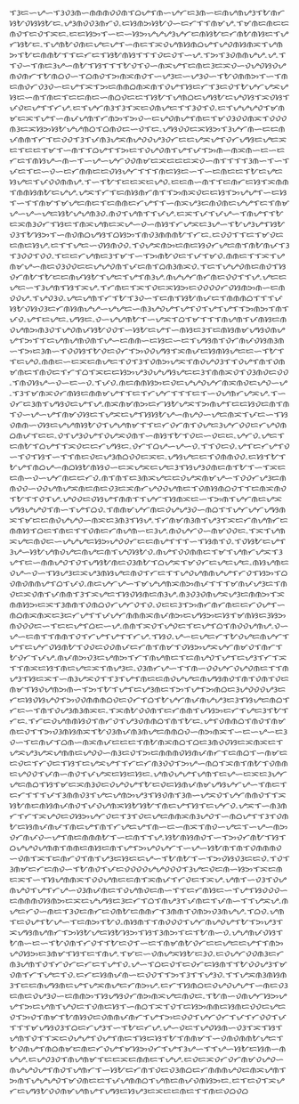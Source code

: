 ᜎᜂᜇᜑᜌᜑᜎᜂᜏᜂᜈᜑᜈᜈᜈᜏᜏᜈᜎᜊᜌᜎᜈᜑᜌᜆᜇᜂᜈᜑᜇᜈᜌᜈᜌᜂᜎᜀᜈᜆᜐᜀᜏᜐᜐᜀᜇۦᜌᜂᜈᜏᜏᜂᜈᜆᜏۦᜇᜐᜈᜅᜐᜀᜏᜑᜇᜆᜎᜎᜈᜋᜌۦᜎᜋᜈᜇᜈᜇᜇᜈᜏᜎᜇᜏᜎᜁᜇۦᜇᜇᜐᜅᜎᜑᜇᜑᜐᜅᜌᜌᜌᜂᜌᜆᜇᜈᜐᜀᜇᜆᜈᜀᜈᜐᜇᜎᜌᜆᜐᜀᜇۦᜎᜌᜈᜀᜏᜈᜇᜌᜇᜌᜎᜑᜈᜇᜎᜁᜏᜌᜈᜐᜈᜊᜌᜎᜌᜏᜈᜐᜈᜁᜎᜌᜈᜅᜎᜀᜇᜈᜈᜀᜎᜎᜇᜆᜇᜎᜐᜀᜈᜐᜎᜎᜎᜏᜇᜏᜎᜑᜌۦᜎᜅᜎᜂᜏᜈᜈᜌᜌۦᜌۦᜎᜎᜏᜑᜎᜈᜇᜂᜌᜑᜈᜀᜎᜐᜎᜎᜎᜀᜏᜎᜏᜑᜈᜁᜌᜎᜇᜈᜇᜂᜇᜁᜏᜑᜏᜌᜏᜐᜏᜌᜈᜏᜈᜆᜎᜀᜈᜊᜏᜑᜎᜊᜈᜏᜎᜅᜈᜁᜈᜏᜎᜑᜌᜂᜇᜑᜌᜂᜏᜑᜎᜀᜏᜈᜈᜅᜎᜑᜎᜈᜇᜈᜏᜆᜏᜂᜏᜑᜇᜌᜎᜁᜎᜅᜇᜈᜈᜊᜈᜁᜈᜎᜏᜌᜎᜐᜇᜆᜎᜂᜇᜏᜎᜀᜌᜆᜌᜁᜌᜐᜇᜑᜈᜎᜈᜇᜎᜇᜇᜈᜇᜑᜈᜊᜏᜇᜇᜎᜐᜀᜎᜌᜈᜊᜇᜌᜐᜀᜇᜌᜏᜐᜎᜁᜏᜐᜎᜉᜏᜇᜌᜎᜎᜆᜌۦᜇᜎᜌᜆᜈᜂᜎᜂᜎᜁᜇᜏᜈᜌᜇᜎᜎᜂᜏᜎᜏۦᜇᜎᜌᜌᜌᜏᜎᜋᜈᜋᜇᜁᜎᜌᜎᜑᜈᜉᜌᜈᜎᜆᜈᜅᜎᜅᜏᜑᜇᜌᜏᜈᜌᜎᜈᜇᜎᜋᜏᜂᜏᜏᜈᜁᜎᜏᜏᜏᜈᜂᜇᜁᜐᜅᜐᜀᜌᜌᜈᜊᜎᜊᜈᜏᜇᜑᜏᜎᜇۦᜌᜐᜏᜏᜇᜁᜐᜅᜎᜂᜌᜆᜈᜑᜇᜇᜈᜉᜈᜈᜎᜆᜎᜇᜏᜏᜎᜂᜎᜉᜈᜂᜌᜁᜈᜌᜏᜏᜌᜂᜏᜆᜇᜇᜌᜁᜌᜎᜏᜆᜌᜐᜇᜌᜇᜁᜇᜎᜇᜇᜎᜋᜎᜑᜈᜎᜎᜊᜌᜎᜎᜅᜇᜎᜏᜌᜏᜈᜎᜌᜎᜉᜎᜅᜈᜑᜈᜁᜈᜑᜇᜑᜇᜆᜇᜎᜈᜐᜌᜑᜈᜑᜎᜑᜌᜑᜌᜆᜏᜏᜈᜋᜇᜁᜇᜇᜇᜁᜏᜑᜈᜎᜎᜎᜎᜂᜈᜑᜎᜑᜎᜉᜇᜎᜇᜑᜏᜑᜇᜆᜈᜈᜇᜇᜏᜐᜌᜆᜎᜎᜎᜈᜇᜐᜇᜑᜎᜑᜇᜈᜇᜇᜎᜀᜇᜌᜇᜐᜌᜇᜎᜉᜏᜏᜈᜈᜌۦᜎᜑᜎᜀᜎᜇᜇᜁᜇᜌᜏۦᜇᜇᜈᜑᜈᜎᜎᜇᜈᜆᜇᜐᜎᜁᜈᜈᜎᜈᜈᜐᜈᜀᜇᜌᜌۦᜌᜁᜎᜆᜎᜇᜈᜐᜈᜆᜈᜎᜎᜅᜈᜁᜏᜇᜇᜐᜎᜅᜌᜌᜎᜑᜇᜐᜎᜑᜎᜎᜈᜋᜎᜋᜌᜇᜈᜇᜎᜇᜈᜈᜇᜆᜌᜎᜎᜑᜈᜁᜌᜂᜇᜈᜏᜈᜇᜌᜌᜎᜇᜎᜈᜋᜌᜑᜌᜑᜌᜇᜐᜀᜌᜌᜈᜂᜏۦᜈᜏᜎᜌᜈᜎᜎᜉᜌۦᜇᜁᜎᜉᜎᜉᜌᜑᜎᜈᜌᜎᜎᜀᜇᜁᜈᜂᜏᜆᜎᜐᜇᜎᜈᜁᜌᜈᜇᜁᜌᜑᜏᜑᜈᜐᜎᜆᜌᜁᜇᜂᜌᜑᜎᜀᜌᜂᜌᜎᜐᜀᜏᜂᜎᜀᜐᜅᜎᜑᜈᜏᜈᜊᜌᜐᜎᜊᜐᜅᜎᜈᜏᜂᜈᜈᜈᜀᜎᜆᜇۦᜇᜏᜏᜎᜎᜇᜎᜋᜏᜇᜇᜈᜇᜐᜌۦᜇᜎᜎᜌᜇᜑᜏᜐᜈᜏᜏۦᜎᜏᜌᜁᜈᜅᜇᜈᜇᜐᜏᜆᜌᜇᜈᜎᜈᜀᜈᜉᜎᜂᜎᜂᜏᜏᜎᜏᜏۦᜎᜇᜇᜆᜌᜈᜇᜂᜎᜋᜎᜑᜎᜅᜈᜀᜏᜇᜎᜉᜎᜋᜏۦᜈᜈᜇᜎᜎᜁᜎᜌᜈᜋᜌᜑᜈᜇᜏᜂᜏᜏᜇᜇᜌᜌᜏᜈᜎᜉᜇᜈᜎᜊᜈᜂᜈᜁᜏۦᜎᜇᜎᜌᜌᜏᜈᜇᜈᜏᜎᜐᜏᜆᜈᜀᜎᜀᜇᜇᜈᜉᜐᜀᜎᜌᜇᜎᜌᜎᜈᜂᜌۦᜈᜌᜌᜆᜈᜆᜈᜇᜏᜏᜎᜎᜌۦᜌᜇᜇᜌᜇᜑᜎᜂᜌᜈᜎᜐᜎᜁᜌۦᜎᜆᜈᜇᜎᜁᜎᜏᜇᜁᜐᜅᜇᜏᜏᜏᜏᜆᜏᜐᜈᜅᜈᜑᜇᜈᜏᜏᜌۦᜎᜌᜏᜂᜏۦᜌᜇᜌᜈᜎᜆᜎᜀᜎᜂᜏᜑᜎᜇᜈᜎᜐᜀᜈᜉᜇᜎᜈᜈᜈᜊᜎᜎᜎᜉᜐᜀᜏᜐᜏᜂᜇᜆᜈᜐᜈᜌᜌᜑᜌᜌᜇᜑᜈᜂᜌᜏᜌᜎᜌᜎᜏᜎᜌᜎᜌᜎᜎᜅᜈᜅᜎᜈᜎᜉᜏۦᜌᜎᜇᜌᜇۦᜌᜐᜇۦᜏᜑᜌᜌᜈᜀᜎᜑᜌᜁᜎᜊᜎᜋᜎᜎᜎᜈᜌᜈᜎᜉᜈᜐᜇᜈᜏᜌᜈᜅᜈᜂᜏᜎᜌᜏᜈᜉᜐᜀᜏᜏᜎᜑᜐᜀᜇᜌᜎᜑᜈᜐᜇᜂᜎᜇᜈᜐᜈᜋᜌᜐᜏᜈᜌᜌᜎᜅᜎᜎᜇᜌᜈᜌᜈᜏᜈᜎᜌᜑᜇᜈᜈᜑᜇᜐᜇᜑᜇᜎᜌᜐᜈᜎᜏᜆᜈᜉᜏᜐᜈᜂᜈᜑᜎᜅᜇᜂᜈᜑᜎᜏᜏᜐᜎᜀᜏᜇᜏᜆᜎᜅᜏᜏᜌᜐᜎᜁᜈᜉᜇᜐᜈᜐᜌᜇᜇᜑᜎᜀᜎᜎᜇᜌᜏۦᜈᜈᜇᜑᜇᜁᜇᜈᜌᜇᜎᜏᜎᜂᜎᜏᜈᜅᜌᜁᜎᜈᜏᜌᜏᜂᜎᜎᜏᜌᜎᜈᜎᜏᜈᜋᜈᜇᜎᜈᜏᜇᜎᜆᜎᜊᜎᜁᜇᜇᜐᜅᜌᜂᜏᜌᜌᜐᜌᜇᜇᜂᜎᜈᜈᜁᜏᜎᜏᜂᜈᜏᜇᜏᜏۦᜎᜈᜏᜐᜌᜑᜏᜑᜇᜑᜏۦᜎᜉᜏۦᜈᜇᜈᜈᜐᜅᜇᜏᜇᜌᜌᜏᜌᜆᜈᜁᜈᜏᜇᜌᜏᜑᜌۦᜎᜂᜎᜋᜈᜁᜏᜆᜈᜐᜇᜈᜈᜋᜌᜎᜎᜇᜎᜆᜌᜆᜎᜎᜎᜇᜎᜑᜏᜌᜈᜆᜌᜁᜌۦᜎᜑᜏᜆᜇᜂᜈᜎᜌᜐᜏᜇᜌᜎᜌۦᜈᜁᜈᜋᜈᜅᜇᜆᜐᜀᜌᜁᜎᜅᜈᜌᜎᜇᜇᜐᜏᜇᜈᜎᜈᜎᜏᜑᜌᜑᜌᜎᜈᜋᜏᜐᜇᜎᜌᜁᜇᜌᜎᜐᜐᜀᜌᜑᜈᜌᜏᜑᜌᜇᜈᜁᜎᜉᜇᜑᜎᜐᜏᜈᜈᜑᜏᜐᜇᜌᜌᜈᜐᜀᜏᜎᜌᜌᜈᜋᜎᜎᜇᜆᜏᜆᜈᜎᜏᜌᜇᜂᜌᜆᜏᜏᜇᜆᜌᜏᜈᜊᜈᜉᜎᜇᜇۦᜏᜎᜌᜂᜏᜌᜎᜏᜌᜁᜏᜈᜎᜑᜈᜐᜎᜀᜎᜏᜇᜑᜏᜇᜇۦᜌᜆᜏۦᜌᜇᜎᜇᜈᜀᜎᜊᜌᜎᜎᜁᜏᜇᜇᜆᜌᜐᜇۦᜏᜆᜎᜊᜌᜑᜌᜑᜏۦᜎᜎᜏᜇᜏۦᜌᜎᜇᜆᜌᜎᜏᜑᜎᜏᜎᜐᜎᜑᜎᜎᜈᜇᜏᜇᜌᜂᜈᜊᜏᜏᜇᜁᜇۦᜌᜐᜌᜇᜇᜎᜏᜈᜈᜏᜏۦᜇᜐᜎᜀᜎᜀᜌᜎᜈᜊᜌᜑᜈᜊᜐᜀᜈᜐᜏᜑᜇᜁᜌᜁᜇᜌᜇᜂᜎᜐᜌᜂᜏᜈᜇᜈᜎᜀᜎᜑᜎᜁᜇᜇᜈᜑᜏᜑᜌᜆᜈᜇᜇᜆᜏۦᜈᜎᜈᜎᜇᜂᜈᜁᜌᜇᜇᜏᜌᜁᜈᜋᜌᜑᜎᜏᜏᜆᜌᜂᜇᜈᜈᜏᜏᜑᜏᜏᜌᜈᜌᜁᜈᜇᜈᜇᜏᜂᜇᜁᜈᜆᜌᜏᜏᜌᜈᜇᜎᜏᜈᜐᜈᜊᜏᜎᜎᜇᜈᜁᜈᜏᜎᜀᜎᜎᜏᜎᜌۦᜌᜏᜏᜇᜏᜐᜌᜎᜈᜈᜎᜎᜌᜆᜎᜐᜈᜁᜇᜑᜎᜅᜈᜎᜌᜆᜈᜇᜌᜁᜌᜐᜌᜌᜏᜎᜈᜑᜎᜌᜎᜊᜏۦᜎᜈᜈᜋᜌᜆᜈᜇᜏᜌᜌᜂᜏᜑᜈᜊᜎᜎᜌᜆᜌᜆᜌᜐᜈᜁᜎᜋᜇᜇᜈᜏᜌᜌᜏᜑᜈᜁᜇᜂᜈᜂᜎᜐᜌۦᜎᜆᜈᜋᜈᜂᜈᜎᜌᜂᜎᜁᜇᜆᜈᜌᜈᜆᜇᜈᜈᜐᜎᜊᜇᜎᜈᜇᜎᜎᜏᜈᜇᜆᜈᜌᜈᜑᜇᜂᜌۦᜈᜏᜌᜆᜏᜑᜈᜋᜏᜏᜇۦᜎᜁᜎᜌᜈᜁᜌᜇᜈᜏᜇᜑᜌᜌᜌᜇᜐᜅᜌᜏᜏᜆᜇᜇᜈᜌᜎᜎᜎᜑᜎᜐᜈᜎᜏۦᜎᜏᜐᜀᜇᜌᜎᜂᜌᜑᜐᜀᜌᜈᜏᜌᜇᜈᜌᜇᜈᜎᜌᜏᜐᜀᜏۦᜈᜌᜎᜏᜏᜈᜈᜇᜎᜋᜎᜌᜈᜆᜌᜁᜎᜂᜌᜎᜇᜑᜈᜈᜌᜏᜎᜏᜎᜌᜐᜀᜈᜇᜏᜂᜈᜀᜎᜊᜌᜁᜎᜋᜏᜆᜇᜌᜇᜌᜇۦᜈᜐᜌᜈᜇᜏᜌᜑᜏᜑᜎᜐᜌᜂᜇᜁᜌᜂᜈᜐᜌᜇᜈᜏᜎᜆᜇᜎᜎᜌᜏᜌᜈᜈᜌᜌᜎᜆᜏᜎᜐᜅᜎᜊᜏᜈᜏᜈᜈᜌᜎᜊᜎᜉᜏۦᜈᜇᜌᜆᜌᜑᜎᜋᜌᜌᜈᜁᜈᜅᜈᜉᜎᜎᜎᜋᜈᜉᜌᜂᜇᜎᜈᜏᜇᜁᜏᜈᜎᜉᜈᜈᜎᜂᜎᜁᜌᜇᜎᜐᜏᜐᜈᜇᜈᜂᜌۦᜈᜂᜏᜂᜏᜈᜌᜁᜌᜂᜇᜈᜈᜅᜎᜁᜈᜈᜐᜅᜇᜁᜎᜂᜈᜈᜎᜏᜈᜊᜏᜆᜌᜆᜏᜎᜏۦᜏᜇᜇᜂᜎᜅᜈᜆᜈᜆᜈᜇᜇᜆᜏᜌᜎᜑᜈᜊᜈᜁᜈᜁᜇᜂᜇᜆᜌᜎᜎᜉᜌᜆᜈᜈᜈᜁᜈᜉᜈᜅᜇᜌᜐᜅᜇᜐᜎᜋᜈᜐᜇᜂᜐᜅᜈᜏᜏᜏᜇᜑᜎᜇᜇᜌᜎᜊᜇᜑᜌۦᜈᜈᜎᜁᜏᜎᜌᜏᜇᜎᜇᜌᜎᜊᜎᜈᜏᜏᜌᜈᜌۦᜏᜑᜌᜑᜇᜈᜎᜎᜈᜈᜎᜏᜎᜆᜌᜎᜌᜎᜎᜆᜌۦᜎᜐᜏۦᜌᜑᜇᜌᜇᜆᜎᜀᜏᜌᜇᜈᜌᜆᜎᜌᜎᜇᜌᜆᜏᜐᜈᜀᜎᜏᜏᜇᜏᜏᜈᜉᜇᜆᜈᜎᜈᜋᜎᜏᜐᜅᜌᜁᜌᜆᜈᜋᜏᜎᜈᜆᜎᜀᜏᜆᜎᜉᜌۦᜈᜉᜈᜅᜏᜂᜇᜌᜈᜅᜎᜆᜎᜈᜌᜈᜇᜎᜇᜈᜌᜏᜎᜌᜎᜇᜌᜂᜎᜆᜎᜁᜎᜎᜈᜁᜇᜐᜎᜈᜇᜌᜇᜁᜎᜈᜌᜂᜇۦᜏᜂᜈᜆᜌᜑᜎᜎᜈᜑᜏᜏᜌᜆᜏᜌᜏᜈᜇᜎᜎᜈᜌᜂᜎᜐᜇᜁᜎᜑᜈᜂᜌᜁᜏᜎᜎᜂᜎᜌᜎᜈᜇᜇᜈᜏᜌᜌᜇᜈᜌᜐᜈᜏᜎᜈᜎᜏᜈᜎᜏᜇᜈᜋᜎᜐᜏᜌᜈᜅᜈᜑᜎᜅᜎᜀᜎᜌᜎᜇᜌᜂᜈᜇᜎᜅᜎᜌᜎᜅᜈᜊᜇᜂᜌᜏᜏᜏᜌᜂᜇᜆᜇᜐᜏᜐᜌᜏᜎᜅᜏᜏᜈᜈᜈᜊᜏᜇᜏᜆᜎᜊᜎᜀᜌᜆᜈᜉᜈᜌᜌᜂᜇᜂᜎᜐᜌᜇᜈᜊᜎᜆᜇᜑᜎᜈᜎᜏᜌᜂᜈᜂᜈᜁᜇۦᜎᜁᜈᜀᜏᜏᜈᜎᜇᜆᜈᜈᜎᜉᜐᜅᜇᜆᜎᜌᜇᜂᜎᜀᜎᜆᜇۦᜎᜆᜇᜏᜌᜈᜈᜐᜏᜎᜈᜆᜏᜎᜌᜂᜏᜈᜈᜊᜎᜈᜎᜀᜇۦᜌᜎᜏᜈᜈᜊᜎᜈᜏᜎᜈᜋᜈᜇᜏᜎᜎᜅᜏᜂᜈᜐᜈᜁᜎᜀᜏᜂᜈᜉᜈᜂᜈᜌᜇᜈᜈᜊᜏᜑᜈᜅᜈᜁᜎᜑᜇᜑᜌᜑᜇᜂᜏᜑᜎᜇᜈᜉᜎᜊᜈᜑᜈᜁᜈᜉᜇᜇᜇᜎᜈᜀᜈᜁᜈᜊᜎᜊᜇᜂᜈᜏᜏᜐᜇᜁᜈᜁᜇᜎᜌᜁᜌᜂᜌᜁᜌᜈᜈᜇᜌᜏᜏᜑᜈᜂᜇᜏᜎᜅᜇᜈᜈᜈᜏᜐᜈᜉᜈᜆᜎᜇᜈᜊᜎᜑᜈᜋᜇᜇᜏᜇᜎᜆᜏᜇᜎᜐᜎᜇᜌᜁᜌᜎᜎᜆᜇᜆᜈᜂᜏᜏᜎᜅᜌᜑᜈᜊᜎᜁᜈᜎᜈᜀᜎᜏᜈᜈᜇᜌᜏᜏᜎᜉᜈᜑᜈᜏᜎᜉᜌᜁᜇᜐᜇᜐᜇۦᜌᜈᜏᜌᜌᜎᜌᜈᜎᜇᜌᜑᜇᜁᜇᜂᜌᜆᜌᜇᜈᜊᜎᜐᜎᜋᜇᜁᜈᜂᜏᜇᜏᜌᜏᜌᜎᜀᜇᜏᜇᜐᜈᜉᜈᜋᜌᜐᜌᜆᜌᜑᜎᜈᜇᜎᜇᜆᜎᜎᜎᜉᜎᜂᜈᜈᜏᜂᜎᜌᜇᜌᜈᜅᜌᜂᜎᜐᜏᜈᜎᜂᜈᜑᜌᜁᜏᜎᜌᜆᜈᜈᜏᜎᜎᜁᜐᜀᜈᜇᜈᜐᜈᜉᜈᜏᜎᜉᜏᜌᜈᜁᜐᜀᜐᜀᜎᜈᜇᜌᜎᜐᜎᜇᜌᜆᜏۦᜌᜁᜎᜑᜈᜂᜈᜆᜎᜆᜎᜁᜌᜏᜇᜏᜐᜅᜌᜆᜏᜇᜎᜂᜎᜏᜇᜌᜇᜈᜈᜁᜈᜂᜌᜏᜎᜑᜈᜊᜌᜎᜎᜂᜎᜏᜈᜀᜇᜐᜈᜉᜈᜉᜎᜈᜇᜌᜎᜈᜎᜆᜌᜇᜌᜎᜈᜑᜇᜑᜈᜁᜎᜈᜏᜑᜌᜇᜎᜑᜌᜑᜈᜅᜏᜆᜈᜉᜏᜑᜌᜎᜈᜇᜈᜈᜈᜀᜎᜑᜇᜈᜎᜎᜌۦᜐᜀᜈᜐᜈᜏᜎᜑᜎᜅᜏᜆᜈᜀᜎᜐᜎᜊᜌᜌᜏᜌᜈᜈᜎᜈᜈᜇᜈᜐᜇᜈᜎᜌᜎᜅᜌᜏᜌᜆᜎᜑᜌᜑᜐᜀᜈᜎᜈᜎᜏᜈᜈᜈᜏᜑᜏᜈᜎᜁᜎᜇᜈᜆᜏᜎᜈᜎᜌᜂᜇᜐᜇᜇᜌᜑᜎᜀᜈᜀᜎᜑᜎᜅᜏᜐᜏᜂᜇᜇᜏۦᜎᜏᜎᜂᜈᜋᜇᜆᜇᜈᜏᜑᜎᜀᜈᜏᜎᜉᜇᜏᜏᜏᜏᜌᜌᜏᜏᜏᜎᜂᜌᜇᜏᜇᜈᜑᜐᜅᜎᜁᜇᜈᜇᜁᜎᜑᜎᜐᜌᜈᜈᜁᜎᜏᜏᜌᜈᜇᜇᜈᜎᜁᜈᜉᜎᜆᜏᜇᜎᜁᜌۦᜌᜈᜎᜑᜏᜂᜎᜏᜌᜈᜌᜏᜎᜌᜎᜆᜌᜑᜏᜂᜈᜉᜈᜇᜎᜏᜌᜈᜏᜇᜈᜑᜎᜎᜇᜆᜈᜐᜇᜑᜎᜌᜎᜐᜏᜏᜏᜑᜇᜈᜈᜈᜏᜐᜈᜅᜇᜁᜇᜌᜌᜐᜇᜂᜇᜆᜎᜊᜎᜈᜌᜂᜎᜉᜈᜇᜎᜉᜈᜑᜎᜎᜌᜁᜌۦᜈᜌᜇᜆᜏᜑᜈᜇᜎᜂᜏᜇᜈᜆᜇᜏᜈᜀᜇᜈᜈᜆᜎᜂᜈᜈᜎᜏᜈᜅᜏᜂᜈᜌᜌۦᜎᜊᜏۦᜌᜈᜎᜇᜏᜌᜎᜀᜌᜑᜎᜇᜈᜅᜎᜀᜏۦᜈᜐᜈᜎᜎᜈᜏᜏᜏᜎᜌᜆᜈᜌᜏᜌᜎᜀᜎᜅᜌᜂᜎᜁᜌᜐᜈᜌᜈᜆᜎᜅᜐᜀᜌᜇᜐᜀᜐᜅᜎᜐᜎᜂᜈᜅᜎᜇᜎᜀᜈᜑᜏۦᜌᜌᜈᜉᜏᜐᜎᜀᜈᜑᜇᜑᜎᜀᜏᜈᜎᜆᜏᜎᜎᜀᜇᜏᜎᜑᜇᜎᜈᜋᜈᜀᜏᜆᜇᜇᜌᜇᜇᜌᜎᜎᜈᜅᜌᜏᜐᜅᜇᜂᜈᜋᜎᜐᜎᜇᜎᜈᜌۦᜎᜋᜇᜑᜏᜈᜌᜁᜐᜀᜇᜂᜏۦᜇᜏᜌᜆᜏᜏᜈᜂᜇᜆᜈᜂᜌᜈᜎᜏᜎᜆᜏᜆᜇᜆᜇᜎᜌᜎᜏۦᜌᜑᜎᜊᜇᜏᜎᜇᜏᜆᜇᜐᜈᜎᜎᜀᜏᜏᜌᜂᜎᜋᜏᜈᜎᜆᜎᜌᜇᜎᜏۦᜇᜆᜇᜐᜈᜉᜈᜑᜇᜏᜏᜎᜎᜅᜎᜂᜎᜎᜌᜂᜏۦᜎᜎᜌᜁᜈᜂᜈᜐᜈᜂᜎᜇᜇᜈᜌᜐᜈᜇᜌᜎᜌᜁᜈᜌᜇᜆᜈᜅᜌۦᜇᜆᜎᜐᜈᜊᜇᜏᜌᜏᜌᜌᜎᜑᜈᜇᜏᜂᜇᜈᜇᜏᜌᜂᜏᜑᜇᜈᜈᜅᜎᜐᜌᜐᜏᜆᜈᜅᜈᜁᜌᜇᜈᜏᜇۦᜎᜀᜈᜑᜏᜈᜌᜆᜐᜅᜌᜌᜎᜅᜇᜌᜈᜎᜌᜏᜇᜎᜏᜈᜇᜐᜎᜑᜈᜊᜎᜁᜎᜏᜎᜇᜐᜅᜈᜈᜇᜐᜈᜇᜏᜏᜇᜌᜇᜏᜎᜅᜏᜎᜈᜋᜎᜀᜈᜐᜏᜇᜏᜈᜈᜉᜈᜆᜎᜌᜎᜅᜇᜏᜏᜎᜌᜆᜏᜆᜎᜉᜎᜆᜏᜏᜎᜉᜎᜎᜎᜋᜌᜐᜏᜂᜎᜊᜇᜆᜌᜂᜎᜑᜎᜀᜇᜆᜌۦᜌᜑᜏᜇᜎᜌᜏᜐᜈᜑᜏᜂᜎᜁᜎᜐᜎᜌᜈᜎᜏᜎᜎᜁᜇᜏᜌᜌᜎᜏᜌᜎᜈᜇᜎᜐᜇᜐᜎᜀᜎᜈᜈᜋᜎᜑᜏᜈᜏᜈᜈᜀᜌᜇᜎᜀᜏᜈᜌᜎᜈᜊᜈᜋᜇᜈᜇᜆᜏᜌᜎᜋᜐᜅᜏᜆᜎᜌᜎᜂᜌᜑᜎᜎᜌᜑᜐᜀᜇᜐᜈᜑᜈᜌᜌۦᜇᜌᜏᜂᜏᜎᜈᜌᜈᜋᜎᜇᜇᜁᜇᜈᜈᜇᜎᜌᜌۦᜇᜏᜇᜁᜏᜆᜏᜆᜈᜋᜏᜌᜏᜑᜈᜌᜌᜏᜌᜎᜈᜏᜎᜌᜈᜆᜎᜑᜐᜀᜇᜆᜈᜎᜏᜇᜏᜂᜈᜊᜇᜆᜈᜈᜈᜌᜏᜇᜈᜁᜌᜈᜎᜅᜈᜎᜌᜌᜌᜏᜎᜋᜏᜈᜇᜇᜎᜉᜌᜈᜈᜊᜎᜌᜈᜇᜈᜉᜏᜈᜐᜅᜇۦᜇᜎᜇᜏᜎᜁᜌᜆᜇᜌᜐᜀᜏᜏᜈᜋᜌᜈᜌᜎᜌᜐᜇᜐᜌᜂᜇᜁᜇᜇᜈᜇᜎᜎᜈᜇᜏᜊᜏᜊ
